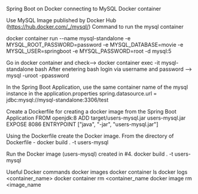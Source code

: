 Spring Boot on Docker connecting to MySQL Docker container

Use MySQL Image published by Docker Hub (https://hub.docker.com/_/mysql/) Command to run the mysql container 

docker container run --name mysql-standalone -e MYSQL_ROOT_PASSWORD=password -e MYSQL_DATABASE=movie -e MYSQL_USER=springboot -e MYSQL_PASSWORD=root -d mysql:5

Go in docker container and check--> docker container exec -it mysql-standalone bash
After enetering bash login via username and password
--> mysql -uroot -ppassword


In the Spring Boot Application, use the same container name of the mysql instance in the application.properties spring.datasource.url = jdbc:mysql://mysql-standalone:3306/test

Create a Dockerfile for creating a docker image from the Spring Boot Application FROM openjdk:8 ADD target/users-mysql.jar users-mysql.jar EXPOSE 8086 ENTRYPOINT ["java", "-jar", "users-mysql.jar"]

Using the Dockerfile create the Docker image. From the directory of Dockerfile - docker build . -t users-mysql

Run the Docker image (users-mysql) created in #4. docker build . -t users-mysql

Useful Docker commands
docker images
docker container ls
docker logs <container_name>
docker container rm <container_name
docker image rm <image_name
